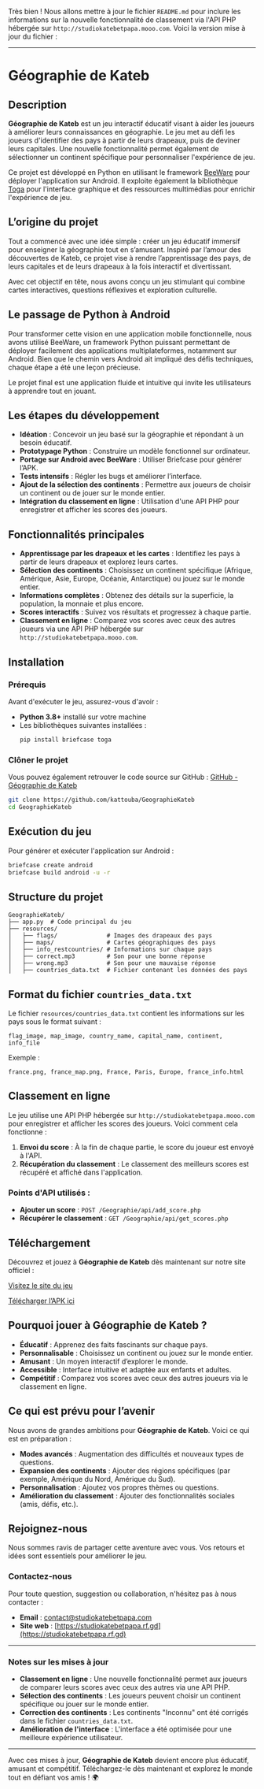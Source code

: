 Très bien ! Nous allons mettre à jour le fichier `README.md` pour inclure les informations sur la nouvelle fonctionnalité de classement via l'API PHP hébergée sur `http://studiokatebetpapa.mooo.com`. Voici la version mise à jour du fichier :

---

# Géographie de Kateb

## Description

**Géographie de Kateb** est un jeu interactif éducatif visant à aider les joueurs à améliorer leurs connaissances en géographie. Le jeu met au défi les joueurs d'identifier des pays à partir de leurs drapeaux, puis de deviner leurs capitales. Une nouvelle fonctionnalité permet également de sélectionner un continent spécifique pour personnaliser l'expérience de jeu.

Ce projet est développé en Python en utilisant le framework [BeeWare](https://beeware.org/) pour déployer l'application sur Android. Il exploite également la bibliothèque [Toga](https://toga.readthedocs.io/en/latest/) pour l'interface graphique et des ressources multimédias pour enrichir l'expérience de jeu.

## L’origine du projet

Tout a commencé avec une idée simple : créer un jeu éducatif immersif pour enseigner la géographie tout en s’amusant. Inspiré par l’amour des découvertes de Kateb, ce projet vise à rendre l’apprentissage des pays, de leurs capitales et de leurs drapeaux à la fois interactif et divertissant.

Avec cet objectif en tête, nous avons conçu un jeu stimulant qui combine cartes interactives, questions réflexives et exploration culturelle.

## Le passage de Python à Android

Pour transformer cette vision en une application mobile fonctionnelle, nous avons utilisé BeeWare, un framework Python puissant permettant de déployer facilement des applications multiplateformes, notamment sur Android. Bien que le chemin vers Android ait impliqué des défis techniques, chaque étape a été une leçon précieuse.

Le projet final est une application fluide et intuitive qui invite les utilisateurs à apprendre tout en jouant.

## Les étapes du développement

- **Idéation** : Concevoir un jeu basé sur la géographie et répondant à un besoin éducatif.
- **Prototypage Python** : Construire un modèle fonctionnel sur ordinateur.
- **Portage sur Android avec BeeWare** : Utiliser Briefcase pour générer l’APK.
- **Tests intensifs** : Régler les bugs et améliorer l’interface.
- **Ajout de la sélection des continents** : Permettre aux joueurs de choisir un continent ou de jouer sur le monde entier.
- **Intégration du classement en ligne** : Utilisation d'une API PHP pour enregistrer et afficher les scores des joueurs.

## Fonctionnalités principales

- **Apprentissage par les drapeaux et les cartes** : Identifiez les pays à partir de leurs drapeaux et explorez leurs cartes.
- **Sélection des continents** : Choisissez un continent spécifique (Afrique, Amérique, Asie, Europe, Océanie, Antarctique) ou jouez sur le monde entier.
- **Informations complètes** : Obtenez des détails sur la superficie, la population, la monnaie et plus encore.
- **Scores interactifs** : Suivez vos résultats et progressez à chaque partie.
- **Classement en ligne** : Comparez vos scores avec ceux des autres joueurs via une API PHP hébergée sur `http://studiokatebetpapa.mooo.com`.

## Installation

### Prérequis

Avant d'exécuter le jeu, assurez-vous d'avoir :

- **Python 3.8+** installé sur votre machine
- Les bibliothèques suivantes installées :
  ```sh
  pip install briefcase toga
  ```

### Clôner le projet

Vous pouvez également retrouver le code source sur GitHub : [GitHub - Géographie de Kateb](https://github.com/kattouba/GeographieKateb)

```sh
git clone https://github.com/kattouba/GeographieKateb
cd GeographieKateb
```

## Exécution du jeu

Pour générer et exécuter l'application sur Android :

```sh
briefcase create android
briefcase build android -u -r
```

## Structure du projet

```
GeographieKateb/
├── app.py  # Code principal du jeu
├── resources/
│   ├── flags/              # Images des drapeaux des pays
│   ├── maps/               # Cartes géographiques des pays
│   ├── info_restcountries/ # Informations sur chaque pays
│   ├── correct.mp3         # Son pour une bonne réponse
│   ├── wrong.mp3           # Son pour une mauvaise réponse
│   ├── countries_data.txt  # Fichier contenant les données des pays
```

## Format du fichier `countries_data.txt`

Le fichier `resources/countries_data.txt` contient les informations sur les pays sous le format suivant :

```
flag_image, map_image, country_name, capital_name, continent, info_file
```

Exemple :

```
france.png, france_map.png, France, Paris, Europe, france_info.html
```

## Classement en ligne

Le jeu utilise une API PHP hébergée sur `http://studiokatebetpapa.mooo.com` pour enregistrer et afficher les scores des joueurs. Voici comment cela fonctionne :

1. **Envoi du score** : À la fin de chaque partie, le score du joueur est envoyé à l'API.
2. **Récupération du classement** : Le classement des meilleurs scores est récupéré et affiché dans l'application.

### Points d'API utilisés :
- **Ajouter un score** : `POST /Geographie/api/add_score.php`
- **Récupérer le classement** : `GET /Geographie/api/get_scores.php`

## Téléchargement

Découvrez et jouez à **Géographie de Kateb** dès maintenant sur notre site officiel :

[Visitez le site du jeu](https://studiokatebetpapa.rf.gd/nos-jeux/geographie-de-kateb/)

[Télécharger l’APK ici](https://mega.nz/folder/AfVRgToC#sgvyEuivjvNf02A_6bD8KA)

## Pourquoi jouer à Géographie de Kateb ?

- **Éducatif** : Apprenez des faits fascinants sur chaque pays.
- **Personnalisable** : Choisissez un continent ou jouez sur le monde entier.
- **Amusant** : Un moyen interactif d’explorer le monde.
- **Accessible** : Interface intuitive et adaptée aux enfants et adultes.
- **Compétitif** : Comparez vos scores avec ceux des autres joueurs via le classement en ligne.

## Ce qui est prévu pour l’avenir

Nous avons de grandes ambitions pour **Géographie de Kateb**. Voici ce qui est en préparation :

- **Modes avancés** : Augmentation des difficultés et nouveaux types de questions.
- **Expansion des continents** : Ajouter des régions spécifiques (par exemple, Amérique du Nord, Amérique du Sud).
- **Personnalisation** : Ajoutez vos propres thèmes ou questions.
- **Amélioration du classement** : Ajouter des fonctionnalités sociales (amis, défis, etc.).

## Rejoignez-nous

Nous sommes ravis de partager cette aventure avec vous. Vos retours et idées sont essentiels pour améliorer le jeu.

### Contactez-nous

Pour toute question, suggestion ou collaboration, n'hésitez pas à nous contacter :
- **Email** : contact@studiokatebetpapa.com
- **Site web** : [https://studiokatebetpapa.rf.gd](https://studiokatebetpapa.rf.gd)

---

### Notes sur les mises à jour
- **Classement en ligne** : Une nouvelle fonctionnalité permet aux joueurs de comparer leurs scores avec ceux des autres via une API PHP.
- **Sélection des continents** : Les joueurs peuvent choisir un continent spécifique ou jouer sur le monde entier.
- **Correction des continents** : Les continents "Inconnu" ont été corrigés dans le fichier `countries_data.txt`.
- **Amélioration de l'interface** : L'interface a été optimisée pour une meilleure expérience utilisateur.

---

Avec ces mises à jour, **Géographie de Kateb** devient encore plus éducatif, amusant et compétitif. Téléchargez-le dès maintenant et explorez le monde tout en défiant vos amis ! 🌍